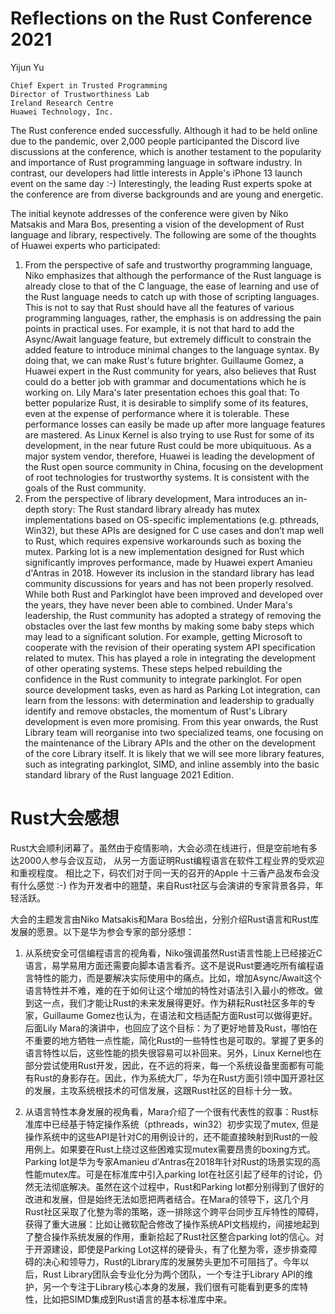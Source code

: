 # Reflections on the Rust Conference 2021

Yijun Yu

```
Chief Expert in Trusted Programming
Director of Trustworthiness Lab
Ireland Research Centre
Huawei Technology, Inc.
```

The Rust conference ended successfully. Although it had to be held online due to the pandemic, over 2,000 people participanted the Discord live discussions at the conference, which is another testament to the popularity and importance of Rust programming language in software industry. In contrast, our developers had little interests in Apple's iPhone 13 launch event on the same day :-) Interestingly, the leading Rust experts spoke at the conference are from diverse backgrounds and are young and energetic.

The initial keynote addresses of the conference were given by Niko Matsakis and Mara Bos, presenting a vision of the development of Rust language and library, respectively. The following are some of the thoughts of Huawei experts who participated:

1. From the perspective of safe and trustworthy programming language, Niko emphasizes that although the performance of the Rust language is already close to that of the C language, the ease of learning and use of the Rust language needs to catch up with those of scripting languages. This is not to say that Rust should have all the features of various programming languages, rather, the emphasis is on addressing the pain points in practical uses. For example, it is not that hard to add the Async/Await language feature, but extremely difficult to constrain the added feature to introduce minimal changes to the language syntax. By doing that, we can make Rust's future brighter. Guillaume Gomez, a Huawei expert in the Rust community for years, also believes that Rust could do a better job with grammar and documentations which he is working on. Lily Mara's later presentation echoes this goal that: To better popularize Rust, it is desirable to simplify some of its features, even at the expense of performance where it is tolerable. These performance losses can easily be made up after more language features are mastered. As Linux Kernel is also trying to use Rust for some of its development, in the near future Rust could be more ubiquituous. As a major system vendor, therefore, Huawei is leading the development of the Rust open source community in China, focusing on the development of root technologies for trustworthy systems. It is consistent with the goals of the Rust community.
2. From the perspective of library development, Mara introduces an in-depth story: The Rust standard library already has mutex implementations based on OS-specific implementations (e.g. pthreads, Win32), but these APIs are designed for C use cases and don’t map well to Rust, which requires expensive workarounds such as boxing the mutex. Parking lot is a new implementation designed for Rust which significantly improves performance, made by Huawei expert Amanieu d'Antras in 2018. However its inclusion in the standard library has lead community discussions for years and has not been properly resolved. While both Rust and Parkinglot have been improved and developed over the years, they have never been able to combined. Under Mara's leadership, the Rust community has adopted a strategy of removing the obstacles over the last few months by making some  baby steps which may lead to a significant solution. For example, getting Microsoft to cooperate with the revision of their operating system API specification related to mutex. This has played a role in integrating the development of other operating systems. These steps helped rebuilding the confidence in the Rust community to integrate parkinglot. For open source development tasks, even as hard as Parking Lot integration, can learn from the lessons: with determination and leadership to gradually identify and remove obstacles, the momentum of Rust's Library development is even more promising. From this year onwards, the Rust Library team will reorganise into two specialized teams, one focusing on the maintenance of the Library APIs and the other on the development of the core Library itself. It is likely that we will see more library features, such as integrating parkinglot, SIMD, and inline assembly into the basic standard library of the Rust language 2021 Edition.


# Rust大会感想

Rust大会顺利闭幕了。虽然由于疫情影响，大会必须在线进行，但是空前地有多达2000人参与会议互动，
从另一方面证明Rust编程语言在软件工程业界的受欢迎和重视程度。
相比之下，码农们对于同一天的召开的Apple 十三香产品发布会没有什么感觉 :-) 
作为开发者中的翘楚，来自Rust社区与会演讲的专家背景各异，年轻活跃。

大会的主题发言由Niko Matsakis和Mara Bos给出，分别介绍Rust语言和Rust库发展的愿景。以下是华为参会专家的部分感想：

1. 从系统安全可信编程语言的视角看，Niko强调虽然Rust语言性能上已经接近C语言，易学易用方面还需要向脚本语言看齐。这不是说Rust要通吃所有编程语言特性的能力，而是要解决实际使用中的痛点。比如，增加Async/Await这个语言特性并不难，难的在于如何让这个增加的特性对语法引入最小的修改。做到这一点，我们才能让Rust的未来发展得更好。作为耕耘Rust社区多年的专家，Guillaume Gomez也认为，在语法和文档适配方面Rust可以做得更好。后面Lily Mara的演讲中，也回应了这个目标：为了更好地普及Rust，哪怕在不重要的地方牺牲一点性能，简化Rust的一些特性也是可取的。掌握了更多的语言特性以后，这些性能的损失很容易可以补回来。另外，Linux Kernel也在部分尝试使用Rust开发，因此，在不远的将来，每一个系统设备里面都有可能有Rust的身影存在。因此，作为系统大厂，华为在Rust方面引领中国开源社区的发展，主攻系统根技术的可信发展，这跟Rust社区的目标十分一致。

2. 从语言特性本身发展的视角看，Mara介绍了一个很有代表性的叙事：Rust标准库中已经基于特定操作系统（pthreads，win32）初步实现了mutex, 但是操作系统中的这些API是针对C的用例设计的，还不能直接映射到Rust的一般用例上。如果要在Rust上绕过这些困难实现mutex需要昂贵的boxing方式。Parking lot是华为专家Amanieu d'Antras在2018年针对Rust的场景实现的高性能mutex库。可是在标准库中引入parking lot在社区引起了经年的讨论，仍然无法彻底解决。虽然在这个过程中，Rust和Parking lot都分别得到了很好的改进和发展，但是始终无法如愿把两者结合。在Mara的领导下，这几个月Rust社区采取了化整为零的策略，逐一排除这个跨平台同步互斥特性的障碍，获得了重大进展：比如让微软配合修改了操作系统API文档规约，间接地起到了整合操作系统发展的作用，重新拾起了Rust社区整合parking lot的信心。对于开源建设，即使是Parking Lot这样的硬骨头，有了化整为零，逐步排查障碍的决心和领导力，Rust的Library库的发展势头更加不可阻挡了。今年以后，Rust Library团队会专业化分为两个团队，一个专注于Library API的维护，另一个专注于Library核心本身的发展，我们很有可能看到更多的库特性，比如把SIMD集成到Rust语言的基本标准库中来。
